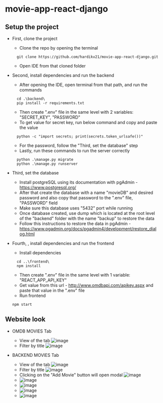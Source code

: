 # movie-app-react-django

## Setup the project

* First, clone the project
  - Clone the repo by opening the terminal
  ```
    git clone https://github.com/hardikv21/movie-app-react-django.git
  ```
  - Open IDE from that cloned folder

* Second, install dependencies and run the backend
  - After opening the IDE, open terminal from that path, and run the commands
  ```
    cd .\backend\
    pip install -r requirements.txt
  ```
  - Then create ".env" file in the same level with 2 variables: "SECRET_KEY", "PASSWORD"
  - To get value for secret key, run below command and copy and paste the value
  ```
    python -c "import secrets; print(secrets.token_urlsafe())"
  ```
  - For the password, follow the "Third, set the database" step
  - Lastly, run these commands to run the server correctly
  ```
    python .\manage.py migrate
    python .\manage.py runserver 
  ```

* Third, set the database
  - Install postgreSQL using its documentation with pgAdmin - https://www.postgresql.org/
  - After that create the database with a name "movieDB" and desired password and also copy that password to the ".env" file, "PASSWORD" field
  - Make sure this database uses "5432" port while running
  - Once database created, use dump which is located at the root level of the "backend" folder with the name "backup" to restore the data
  - Follow this instructions to restore the data in pgAdmin - https://www.pgadmin.org/docs/pgadmin4/development/restore_dialog.html
  
* Fourth, , install dependencies and run the frontend
  - Install dependencies
  ```
    cd ..\frontend\
    npm install
  ```
  - Then create ".env" file in the same level with 1 variable: "REACT_APP_API_KEY"
  - Get value from this url - http://www.omdbapi.com/apikey.aspx and paste that value in the ".env" file
  - Run frontend
  ```
  npm start
  ```

## Website look

* OMDB MOVIES Tab
  - View of the tab
  ![image](https://user-images.githubusercontent.com/43430462/193110298-5d55777c-1bed-429f-841f-8ef6c90efb80.png)
  - Filter by title
  ![image](https://user-images.githubusercontent.com/43430462/193110484-21ca2b2a-6e81-485c-965d-c3e757196029.png)

* BACKEND MOVIES Tab
  - View of the tab
  ![image](https://user-images.githubusercontent.com/43430462/193125589-693558e4-721b-4dc8-a941-d99e7aa95c6e.png)
  - Filter by title
  ![image](https://user-images.githubusercontent.com/43430462/193125674-430741f2-6272-4885-90b1-6ed056c7bd49.png)
  - Clicking on the "Add Movie" button will open modal
  ![image](https://user-images.githubusercontent.com/43430462/193125842-29c01457-94f8-46eb-8d86-6b3f23f8803a.png)
  - ![image](https://user-images.githubusercontent.com/43430462/193125932-da9715ca-6869-4047-8eb7-126ad6b8c906.png)
  - ![image](https://user-images.githubusercontent.com/43430462/193126116-e9f95c6d-17a1-4b7a-9dbc-20b74022ee3a.png)
  - ![image](https://user-images.githubusercontent.com/43430462/193126229-30364105-4381-4446-be8c-7aac23f7eaca.png)
  - ![image](https://user-images.githubusercontent.com/43430462/193126329-4d06215e-a9d3-4f2e-8b55-eda94d7ba0c3.png)
  

